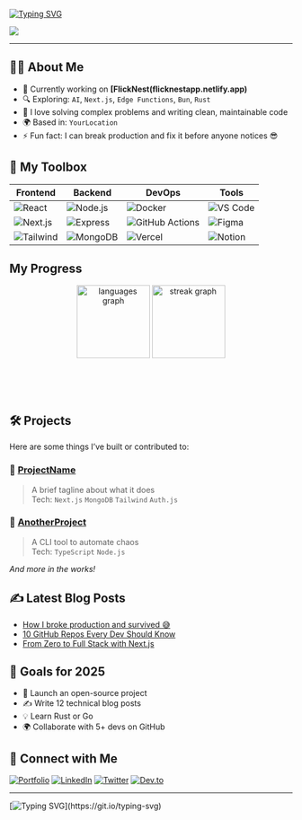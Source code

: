 <!-- Dynamic Typing SVG Header -->
[![Typing SVG](https://readme-typing-svg.herokuapp.com?font=Fira+Code&size=22&pause=1000&color=00FFB2&width=800&lines=Hi+there%2C+I'm+Abhijeet+Singh+%F0%9F%91%8B;Full-stack+Developer+%7C+Open-source+Contributor;Passionate+about+building+and+breaking+the+web)](https://git.io/typing-svg)

<div align="left">
  <img src="https://visitor-badge.laobi.icu/badge?page_id=YourUsername.YourUsername&left_text=Profile+Views&style=flat-square&color=00c2cb" />
</div>

---

## 👨‍💻 About Me


- 💼 Currently working on **[FlickNest(flicknestapp.netlify.app)**  
- 🔍 Exploring: `AI`, `Next.js`, `Edge Functions`, `Bun`, `Rust`  
- 🧠 I love solving complex problems and writing clean, maintainable code  
- 🌍 Based in: `YourLocation`  
- ⚡ Fun fact: I can break production and fix it before anyone notices 😎


## 🔧 My Toolbox

<div align="center">

| Frontend | Backend | DevOps | Tools |
| -------- | ------- | ------ | ----- |
| ![React](https://img.shields.io/badge/-React-20232A?style=flat&logo=react) | ![Node.js](https://img.shields.io/badge/-Node.js-339933?style=flat&logo=node.js) | ![Docker](https://img.shields.io/badge/-Docker-2496ED?style=flat&logo=docker) | ![VS Code](https://img.shields.io/badge/-VS%20Code-007ACC?style=flat&logo=visual-studio-code) |
| ![Next.js](https://img.shields.io/badge/-Next.js-000000?style=flat&logo=next.js) | ![Express](https://img.shields.io/badge/-Express-000000?style=flat&logo=express) | ![GitHub Actions](https://img.shields.io/badge/-GitHub%20Actions-2088FF?style=flat&logo=github-actions) | ![Figma](https://img.shields.io/badge/-Figma-F24E1E?style=flat&logo=figma) |
| ![Tailwind](https://img.shields.io/badge/-Tailwind_CSS-38B2AC?style=flat&logo=tailwind-css) | ![MongoDB](https://img.shields.io/badge/-MongoDB-47A248?style=flat&logo=mongodb) | ![Vercel](https://img.shields.io/badge/-Vercel-000000?style=flat&logo=vercel) | ![Notion](https://img.shields.io/badge/-Notion-000000?style=flat&logo=notion) |

</div>


## My Progress

<div align="center" style="margin-bottom: 30px;">
  <img src="https://github-readme-stats.vercel.app/api/top-langs?username=abhijeet-singhh&locale=en&hide_title=false&layout=compact&card_width=320&langs_count=10&theme=dark&hide_border=false&order=2" height="130" alt="languages graph"  />
  <img src="https://streak-stats.demolab.com?user=abhijeet-singhh&locale=en&mode=daily&theme=dark&hide_border=false&border_radius=12&order=3" height="130" alt="streak graph"  />
</div>
<br><br>


## 🛠️ Projects

Here are some things I’ve built or contributed to:

### 🔗 [ProjectName](https://github.com/YourUsername/ProjectRepo)
> A brief tagline about what it does  
Tech: `Next.js` `MongoDB` `Tailwind` `Auth.js`

### 🔗 [AnotherProject](https://github.com/YourUsername/AnotherRepo)
> A CLI tool to automate chaos  
Tech: `TypeScript` `Node.js`

_And more in the works!_


## ✍️ Latest Blog Posts
<!-- BLOG-POST-LIST:START -->
- [How I broke production and survived 😅](#)
- [10 GitHub Repos Every Dev Should Know](#)
- [From Zero to Full Stack with Next.js](#)
<!-- BLOG-POST-LIST:END -->


## 🎯 Goals for 2025

- 🚀 Launch an open-source project  
- ✍️ Write 12 technical blog posts  
- 💡 Learn Rust or Go  
- 🌍 Collaborate with 5+ devs on GitHub


## 🔗 Connect with Me

[![Portfolio](https://img.shields.io/badge/-Portfolio-000?style=flat&logo=firefox&logoColor=white)](https://yourwebsite.com)
[![LinkedIn](https://img.shields.io/badge/-LinkedIn-0A66C2?style=flat&logo=linkedin&logoColor=white)](https://linkedin.com/in/yourusername)
[![Twitter](https://img.shields.io/badge/-@yourhandle-1DA1F2?style=flat&logo=twitter&logoColor=white)](https://twitter.com/yourhandle)
[![Dev.to](https://img.shields.io/badge/-Dev.to-000?style=flat&logo=dev.to&logoColor=white)](https://dev.to/yourhandle)

---

[![Typing SVG](https://readme-typing-svg.demolab.com?font=Fira+Code&pause=1000&color=00FF70&width=435&lines=%3E+Still+building.+Still+breaking.+Still+learning.)](https://git.io/typing-svg)
